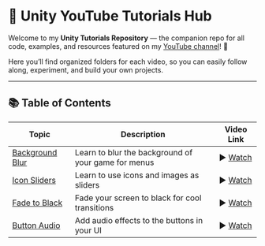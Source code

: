 # 🎥 Unity YouTube Tutorials Hub

Welcome to my **Unity  Tutorials Repository** — the companion repo for all code, examples, and resources featured on my [YouTube channel](https://www.youtube.com/@MassiveMeltMedia)! 🚀  

Here you’ll find organized folders for each video, so you can easily follow along, experiment, and build your own projects.

---

## 📚 Table of Contents

| Topic | Description | Video Link |
|--------|--------------|------------|
| [Background Blur]() | Learn to blur the background of your game for menus | ▶️ [Watch](https://www.youtube.com/watch?v=9SpY8KJXOIYe) |
| [Icon Sliders]() | Learn to use icons and images as sliders | ▶️ [Watch](https://www.youtube.com/watch?v=e_enJbdUCno) |
| [Fade to Black]() | Fade your screen to black for cool transitions | ▶️ [Watch](https://www.youtube.com/watch?v=4hbuPEbaouU) |
| [Button Audio]() | Add audio effects to the buttons in your UI | ▶️ [Watch](https://www.youtube.com/watch?v=HwO5GbcVhA8&pp=2AYH) |
